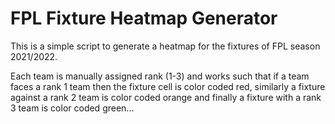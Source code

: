 # FPL Fixture Heatmap Generator

This is a simple script to generate a heatmap for the fixtures of FPL season 2021/2022.

Each team is manually assigned rank (1-3) and works such that if a team faces a rank 1 team then the fixture cell is color coded red, similarly a fixture against a rank 2 team is color coded orange and finally a fixture with a rank 3 team is color coded green...
